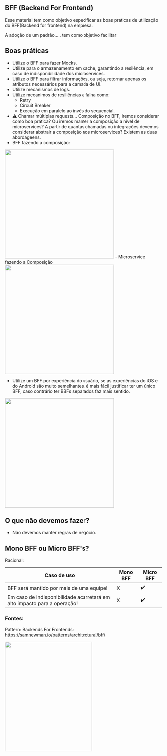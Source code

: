##  BFF (Backend For Frontend)

Esse material tem como objetivo especificar as boas praticas de utilização do BFF(Backend for frontend) na empresa.

A adoção de um padrão..... tem como objetivo facilitar 


## Boas práticas

- Utilize o BFF para fazer Mocks.
- Utilize para o armazenamento em cache, garantindo a resilência, em caso de indisponibilidade dos microservices.
- Utilize o BFF para filtrar informações, ou seja, retornar apenas os atributos necessários para a camada de UI.
- Utilize mecanismos de logs.
- Utilize mecanimos de resiliências a falha como:
  - Retry
  - Circuit Breaker
  - Execução em paralelo ao invés do sequencial.
- ⚠ Chamar múltiplas requests... Composição no BFF, iremos considerar como boa prática? Ou iremos manter a composição a nível de microservices? A partir de quantas chamadas ou integrações devemos considerar abstrair a composição nos microservices? Existem as duas abordageens.
- BFF fazendo a composição:
<img src="https://user-images.githubusercontent.com/12093535/197595185-30e6a9ee-0254-419d-8238-3178782cd5e9.png" width="350" height="350">
- Microservice fazendo a Composição
<img src="https://user-images.githubusercontent.com/12093535/197595233-074853c0-3ce2-4ec7-91eb-3fe02c1e6356.png" width="350" height="350">

- Utilize um BFF por experiência do usuário, se as experiências do iOS e do Android são muito semelhantes, é mais fácil justificar ter um único BFF, caso contrário ter BBFs separados faz mais sentido.
<img src="https://user-images.githubusercontent.com/12093535/197592299-40f5ecc5-92bb-4e28-8d77-1bf60bce36e7.png" width="350" height="350">

## O que não devemos fazer?

- Não devemos manter regras de negócio.

## Mono BFF ou Micro BFF's?

Racional:

| Caso de uso   | Mono BFF      | Micro BFF     | 
| ------------- | ------------- | ------------- |
| BFF será mantido por mais de uma equipe! | X  | ✔️  |
| Em caso de indisponibilidade acarretará em alto impacto para a operação!  | X   | ✔️  | 




### Fontes:

Pattern: Backends For Frontends:
https://samnewman.io/patterns/architectural/bff/


<img src="https://user-images.githubusercontent.com/12093535/197590032-0dc49c6c-715f-4970-b0e7-7063d0e48592.png" width="280" height="350">
